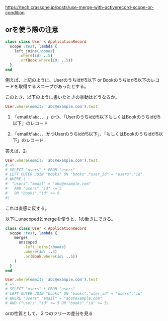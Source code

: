 https://tech.crassone.jp/posts/use-merge-with-activerecord-scope-or-condition

## orを使う際の注意

```ruby
class class User < ApplicationRecord
  scope :test, lambda {
    left_joins(:books)
      .where(id: ..5)
      .or(Book.where(id: ..5))
  }
end
```

例えば、上記のように、Userのうちidが5以下 or Bookのうちidが5以下のレコードを取得するスコープがあったとする。

このとき、以下のように書いたときの挙動はどうなるか。

```ruby
User.where(email: 'abc@example.com').test
```

1. 「emailが`abc...`」かつ、「Userのうちidが5以下もしくはBookのうちidが5以下」のレコード

2. 「emailが`abc...`かつUserのうちidが5以下」、「もしくはBookのうちidが5以下」のレコード

答えは、2。
```ruby
User.where(email: 'abc@example.com').test
# =>
# SELECT "users".* FROM "users"
# LEFT OUTER JOIN "books" ON "books"."user_id" = "users"."id"
# WHERE (
#  "users"."email" = "abc@example.com"
#   AND "users"."id" <= 5
#   OR "books"."id" <= 5
#)
```
これは直感に反する。

以下にunscopedとmergeを使うと、1の動きにできる。

```ruby
class class User < ApplicationRecord
  scope :test, lambda {
    merge(
      unscoped
        .left_joins(:books)
        .where(id: ..5)
        .or(Book.where(id: ..5))
    )
  }
end
```

```ruby
User.where(email: 'abc@example.com').test
# =>
# SELECT "users".* FROM "users"
# LEFT OUTER JOIN "books" ON "books"."user_id" = "users"."id"
# WHERE "users"."email" = "abc@example.com"
# AND ("users"."id" <= 5 OR "books"."id" <= 5)
```

orの性質として、２つのツリーの差分を見る
